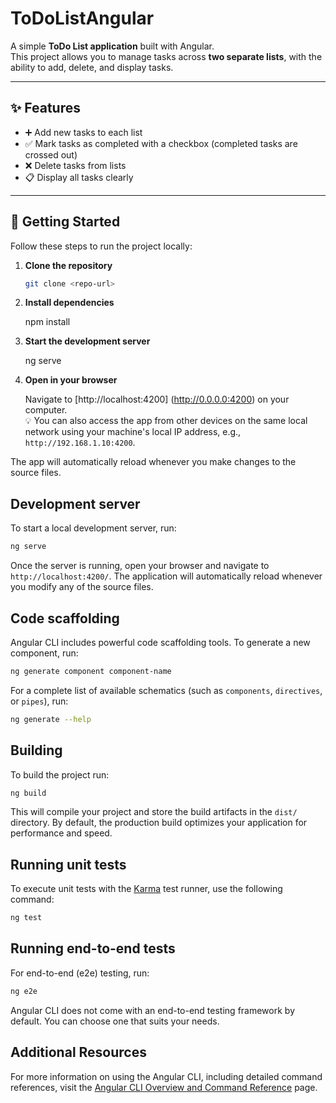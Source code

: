 # ToDoListAngular

A simple **ToDo List application** built with Angular.  
This project allows you to manage tasks across **two separate lists**, with the ability to add, delete, and display tasks.

---

## ✨ Features

- ➕ Add new tasks to each list
- ✅ Mark tasks as completed with a checkbox (completed tasks are crossed out)
- ❌ Delete tasks from lists
- 📋 Display all tasks clearly

---

## 🚀 Getting Started

Follow these steps to run the project locally:

1. **Clone the repository**

   ```bash
   git clone <repo-url>
   ```

2. **Install dependencies**

   npm install

3. **Start the development server**

   ng serve

4. **Open in your browser**

   Navigate to [http://localhost:4200] (http://0.0.0.0:4200) on your computer.  
   💡 You can also access the app from other devices on the same local network using your machine's local IP address, e.g., `http://192.168.1.10:4200`.

The app will automatically reload whenever you make changes to the source files.

## Development server

To start a local development server, run:

```bash
ng serve
```

Once the server is running, open your browser and navigate to `http://localhost:4200/`. The application will automatically reload whenever you modify any of the source files.

## Code scaffolding

Angular CLI includes powerful code scaffolding tools. To generate a new component, run:

```bash
ng generate component component-name
```

For a complete list of available schematics (such as `components`, `directives`, or `pipes`), run:

```bash
ng generate --help
```

## Building

To build the project run:

```bash
ng build
```

This will compile your project and store the build artifacts in the `dist/` directory. By default, the production build optimizes your application for performance and speed.

## Running unit tests

To execute unit tests with the [Karma](https://karma-runner.github.io) test runner, use the following command:

```bash
ng test
```

## Running end-to-end tests

For end-to-end (e2e) testing, run:

```bash
ng e2e
```

Angular CLI does not come with an end-to-end testing framework by default. You can choose one that suits your needs.

## Additional Resources

For more information on using the Angular CLI, including detailed command references, visit the [Angular CLI Overview and Command Reference](https://angular.dev/tools/cli) page.
